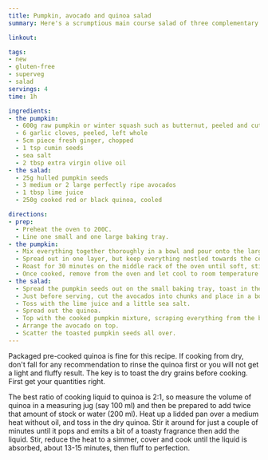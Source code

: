 ```yaml
---
title: Pumpkin, avocado and quinoa salad
summary: Here's a scrumptious main course salad of three complementary counterparts

linkout: 

tags:
- new
- gluten-free
- superveg
- salad
servings: 4
time: 1h

ingredients:
- the pumpkin:
  - 600g raw pumpkin or winter squash such as butternut, peeled and cut into 2cm chunks (prepared weight)
  - 6 garlic cloves, peeled, left whole
  - 5cm piece fresh ginger, chopped
  - 1 tsp cumin seeds
  - sea salt
  - 2 tbsp extra virgin olive oil
- the salad:
  - 25g hulled pumpkin seeds
  - 3 medium or 2 large perfectly ripe avocados
  - 1 tbsp lime juice
  - 250g cooked red or black quinoa, cooled

directions:
- prep:
  - Preheat the oven to 200C.
  - Line one small and one large baking tray.
- the pumpkin:
  - Mix everything together thoroughly in a bowl and pour onto the large tray.
  - Spread out in one layer, but keep everything nestled towards the centre of the baking tray to help avoid burning the garlic and ginger.
  - Roast for 30 minutes on the middle rack of the oven until soft, stirring once or twice during cooking and scooping everything back to the centre .
  - Once cooked, remove from the oven and let cool to room temperature or just warm.
- the salad:
  - Spread the pumpkin seeds out on the small baking tray, toast in the oven for 3-5 minutes, until golden and puffed. Leave to cool.
  - Just before serving, cut the avocados into chunks and place in a bowl.
  - Toss with the lime juice and a little sea salt.
  - Spread out the quinoa.
  - Top with the cooked pumpkin mixture, scraping everything from the baking tray.
  - Arrange the avocado on top.
  - Scatter the toasted pumpkin seeds all over.
---
```


Packaged pre-cooked quinoa is fine for this recipe. If cooking from dry, don't fall for any recommendation to rinse the quinoa first or you will not get a light and fluffy result. The key is to toast the dry grains before cooking. First get your quantities right.

The best ratio of cooking liquid to quinoa is 2:1, so measure the volume of quinoa in a measuring jug (say 100 ml) and then be prepared to add twice that amount of stock or water (200 ml). Heat up a lidded pan over a medium heat without oil, and toss in the dry quinoa. Stir it around for just a couple of minutes until it pops and emits a bit of a toasty fragrance then add the liquid. Stir, reduce the heat to a simmer, cover and cook until the liquid is absorbed, about 13-15 minutes, then fluff to perfection.
